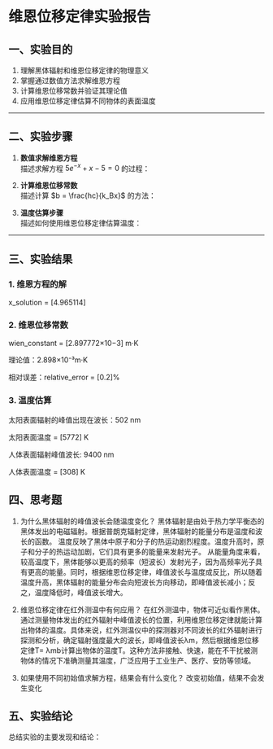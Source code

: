# 维恩位移定律实验报告


## 一、实验目的

1. 理解黑体辐射和维恩位移定律的物理意义
2. 掌握通过数值方法求解维恩方程
3. 计算维恩位移常数并验证其理论值
4. 应用维恩位移定律估算不同物体的表面温度

---

## 二、实验步骤

1. **数值求解维恩方程**  
   描述求解方程 $5e^{-x} + x - 5 = 0$ 的过程：

2. **计算维恩位移常数**  
   描述计算 $b = \frac{hc}{k_Bx}$ 的方法：

3. **温度估算步骤**  
   描述如何使用维恩位移定律估算温度：

---

## 三、实验结果

### 1. 维恩方程的解
x_solution = [4.965114]

### 2. 维恩位移常数

wien_constant = [2.897772×10−3] m·K 

理论值：2.898×10⁻³m·K 

相对误差：relative_error = [0.2]%

### 3. 温度估算

太阳表面辐射的峰值出现在波长：502 nm

太阳表面温度 = [5772] K 

人体表面辐射峰值波长: 9400 nm

人体表面温度 = [308] K

## 四、思考题
1. 为什么黑体辐射的峰值波长会随温度变化？
黑体辐射是由处于热力学平衡态的黑体发出的电磁辐射。根据普朗克辐射定律，黑体辐射的能量分布是温度和波长的函数。
温度反映了黑体中原子和分子的热运动剧烈程度。温度升高时，原子和分子的热运动加剧，它们具有更多的能量来发射光子。
从能量角度来看，较高温度下，黑体能够以更高的频率（短波长）发射光子，因为高频率光子具有更高的能量。同时，根据维恩位移定律，峰值波长与温度成反比，所以随着温度升高，黑体辐射的能量分布会向短波长方向移动，即峰值波长减小；反之，温度降低时，峰值波长增大。
2. 维恩位移定律在红外测温中有何应用？
在红外测温中，物体可近似看作黑体。通过测量物体发出的红外辐射中峰值波长的位置，利用维恩位移定律就能计算出物体的温度。具体来说，红外测温仪中的探测器对不同波长的红外辐射进行探测和分析，确定辐射强度最大的波长，即峰值波长λm，然后根据维恩位移定律T= λmb计算出物体的温度T。这种方法非接触、快速，能在不干扰被测物体的情况下准确测量其温度，广泛应用于工业生产、医疗、安防等领域。

3. 如果使用不同初始值求解方程，结果会有什么变化？
改变初始值，结果不会发生变化
## 五、实验结论
总结实验的主要发现和结论：
